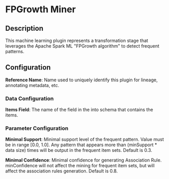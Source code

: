 
# FPGrowth Miner

## Description
This machine learning plugin represents a transformation stage that leverages the Apache Spark ML "FPGrowth algorithm" 
to detect frequent patterns.

## Configuration
**Reference Name**: Name used to uniquely identify this plugin for lineage, annotating metadata, etc.

### Data Configuration
**Items Field**: The name of the field in the into schema that contains the items.

### Parameter Configuration
**Minimal Support**: Minimal support level of the frequent pattern. Value must be in range [0.0, 1.0]. 
Any pattern that appears more than (minSupport * data size) times will be output in the frequent item sets. 
Default is 0.3.

**Minimal Confidence**: Minimal confidence for generating Association Rule. minConfidence will not affect 
the mining for frequent item sets, but will affect the association rules generation. Default is 0.8.
